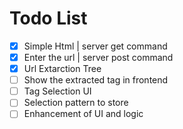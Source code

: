 
# Todo List

- [x] Simple Html | server get command
- [x] Enter the url | server post command
- [x] Url Extarction Tree
- [ ] Show the extracted tag in frontend
- [ ] Tag Selection UI
- [ ] Selection pattern to store
- [ ] Enhancement of UI and logic
